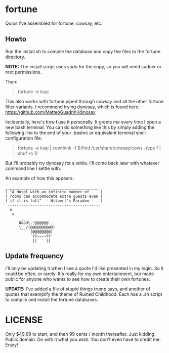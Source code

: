 # fortune
Quips I've assembled for fortune, cowsay, etc.

## Howto

Run the install.sh to compile the database and copy the files to the fortune directory.

**NOTE:** The install script uses sudo for the copy, so you will need sudoer or root permissions.

Then:

> fortune -e ksaj

This also works with fortune piped through cowsay and all the other fortune filter variants. I recommend trying dynosay, which is found here: https://github.com/MatteoGuadrini/dinosay

Incidentally, here's how I use it personally. It greets me every time I open a new bash terminal. You can do something like this by simply adding the following line to the end of your .bashrc or equivalent terminal shell configuration file:

> fortune -e ksaj | cowthink -f $(find /usr/share/cowsay/cows -type f | shuf -n 1)

But I'll probably try dynosay for a while. I'll come back later with whatever command line I settle with.

An example of how this appears:

```
_________________________________________
( "A Hotel with an infinite number of     )
( rooms can accommodate extra guests even )
( if it is full" -- Hilbert's Paradox     )
 -----------------------------------------
  o
   o
       __     
      UooU\.'@@@@@@`.
      \__/(@@@@@@@@@@)
           (@@@@@@@@)
           `YY~~~~YY'
            ||    ||
```

## Update frequency

I'll only be updating it when I see a quote I'd like presented in my login. So it could be often, or rarely. It's really for my own entertainment, but made public for anyone who wants to see how to create their own fortunes.

**UPDATE:** I've added a file of stupid things trump says, and another of quotes that exemplify the theme of Ruined Childhood. Each has a .sh script to compile and install the fortune databases.

# LICENSE

Only $49.99 to start, and then 99 cents / month thereafter. Just kidding. Public domain. Do with it what you wish. You don't even have to credit me. Enjoy!
